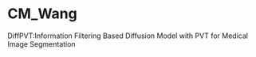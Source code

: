 # CM_Wang
DiffPVT:Information Filtering Based Diffusion Model with PVT for Medical Image Segmentation
